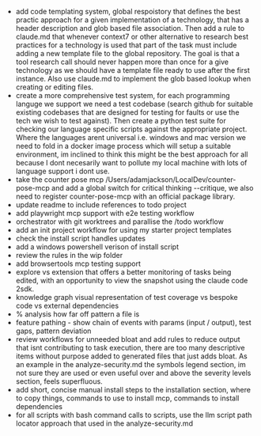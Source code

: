 - add code templating system, global respoistory that defines the best practic approach for a given implementation of a technology, that has a header description and glob based file association. Then add a rule to claude.md that whenever context7 or other alternative to research best practices for a technology is used that part of the task must include adding a new template file to the global repository. The goal is that a tool research call should never happen more than once for a give technology as we should have a template file ready to use after the first instance. Also use claude.md to implement the glob based lookup when creating or editing files.
- create a more comprehensive test system, for each programming languge we support we need a test codebase (search github for suitable existing codebases that are designed for testing for faults or use the tech we wish to test against). Then create a python test suite for checking our language specific scripts against the appropriate project. Where the languages arent universal i.e. windows and mac version we need to fold in a docker image process which will setup a suitable environment, im inclined to think this might be the best approach for all because I dont necesarily want to pollute my local machine with lots of language support i dont use.
- take the counter pose mcp /Users/adamjackson/LocalDev/counter-pose-mcp and add a global switch for critical thinking --critique, we also need to register counter-pose-mcp with an official package library.
- update readme to include references to todo project
- add playwright mcp support with e2e testing workflow
- orchestrator with git worktrees and parallise the /todo workflow
- add an init project workflow for using my starter project templates
- check the install script handles updates
- add a windows powershell verison of install script
- review the rules in the wip folder
- add browsertools mcp testing support
- explore vs extension that offers a better monitoring of tasks being edited, with an opportunity to view the snapshot using the claude code 2sdk.
- knowledge graph visual representation of test coverage vs bespoke code vs external dependencies
- % analysis how far off pattern a file is
- feature pathing - show chain of events with params (input / output), test gaps, pattern deviation
- review workflows for unneeded bloat and add rules to reduce output that isnt contributing to task execution, there are too many descriptive items without purpose added to generated files that just adds bloat. As an example in the analyze-security.md the symbols legend section, im not sure they are used or even useful over and above the severity levels section, feels superfluous.
- add short, concise manual install steps to the installation section, where to copy things, commands to use to install mcp, commands to install dependencies
- for all scripts with bash command calls to scripts, use the llm script path locator approach that used in the analyze-security.md

